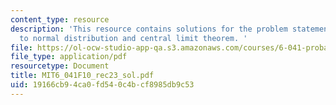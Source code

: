 ```yaml
---
content_type: resource
description: 'This resource contains solutions for the problem statements related
  to normal distribution and central limit theorem. '
file: https://ol-ocw-studio-app-qa.s3.amazonaws.com/courses/6-041-probabilistic-systems-analysis-and-applied-probability-fall-2010/19166cb94ca0fd540c4bcf8985db9c53_MIT6_041F10_rec23_sol.pdf
file_type: application/pdf
resourcetype: Document
title: MIT6_041F10_rec23_sol.pdf
uid: 19166cb9-4ca0-fd54-0c4b-cf8985db9c53
---
```

